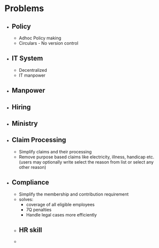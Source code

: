 # Problems
- ## Policy
	- Adhoc Policy making
	- Circulars - No version control
- ## IT System
	- Decentralized
	- IT manpower
- ## Manpower
- ## Hiring
- ## Ministry
- ## Claim Processing
	- Simplify claims and their processing
	- Remove purpose based claims like electricity, illness, handicap etc. (users may optionally write select the reason from list or select any other reason)
- ## Compliance
	- Simplify the membership and contribution requirement
	- solves:
		- coverage of all eligible employees
		- 7Q penalties
		- Handle legal cases more efficiently
	- ## HR skill
	-